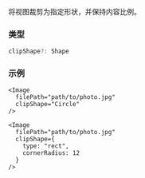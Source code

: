 将视图裁剪为指定形状，并保持内容比例。

### 类型

```ts
clipShape?: Shape
```

### 示例

```tsx
<Image 
  filePath="path/to/photo.jpg"
  clipShape="Circle"
/>

<Image 
  filePath="path/to/photo.jpg"
  clipShape={
    type: "rect",
    cornerRadius: 12
  }
/>
```
